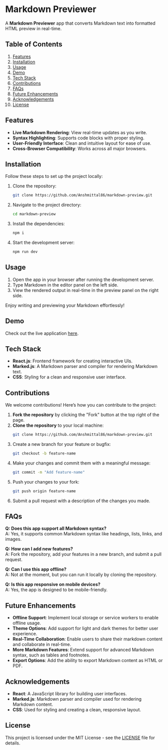 # Markdown Previewer

A **Markdown Previewer** app that converts Markdown text into formatted HTML preview in real-time.

## Table of Contents
1. [Features](#features)  
2. [Installation](#installation)  
3. [Usage](#usage)  
4. [Demo](#demo)  
5. [Tech Stack](#tech-stack)  
6. [Contributions](#contributions)  
7. [FAQs](#faqs)  
8. [Future Enhancements](#future-enhancements)  
9. [Acknowledgements](#acknowledgements)  
10. [License](#license)

## Features
- **Live Markdown Rendering**: View real-time updates as you write.
- **Syntax Highlighting**: Supports code blocks with proper styling.
- **User-Friendly Interface**: Clean and intuitive layout for ease of use.
- **Cross-Browser Compatibility**: Works across all major browsers.

## Installation

Follow these steps to set up the project locally:

1. Clone the repository:
   ```bash
   git clone https://github.com/Anshmittal86/markdown-preview.git

2. Navigate to the project directory:
   ```bash
   cd markdown-preview


3. Install the dependencies:
   ```bash
   npm i


4. Start the development server:
   ```bash
   npm run dev

## Usage

1. Open the app in your browser after running the development server.
2. Type Markdown in the editor panel on the left side.
3. View the rendered output in real-time in the preview panel on the right side.

Enjoy writing and previewing your Markdown effortlessly!

## Demo

Check out the live application [here](https://markdown-preview-virid.vercel.app/).  

## Tech Stack

- **React.js**: Frontend framework for creating interactive UIs.
- **Marked.js**: A Markdown parser and compiler for rendering Markdown text.
- **CSS**: Styling for a clean and responsive user interface.


## Contributions

We welcome contributions! Here’s how you can contribute to the project:

1. **Fork the repository** by clicking the "Fork" button at the top right of the page.
2. **Clone the repository** to your local machine:
   ```bash
   git clone https://github.com/Anshmittal86/markdown-preview.git

3. Create a new branch for your feature or bugfix:
    ```bash
    git checkout -b feature-name


4. Make your changes and commit them with a meaningful message:
    ```bash
    git commit -m "Add feature-name"


5. Push your changes to your fork:
    ```bash
    git push origin feature-name


6. Submit a pull request with a description of the changes you made.

## FAQs

**Q: Does this app support all Markdown syntax?**  
A: Yes, it supports common Markdown syntax like headings, lists, links, and images.

**Q: How can I add new features?**  
A: Fork the repository, add your features in a new branch, and submit a pull request.

**Q: Can I use this app offline?**  
A: Not at the moment, but you can run it locally by cloning the repository.

**Q: Is this app responsive on mobile devices?**  
A: Yes, the app is designed to be mobile-friendly.


## Future Enhancements

- **Offline Support**: Implement local storage or service workers to enable offline usage.
- **Theme Options**: Add support for light and dark themes for better user experience.
- **Real-Time Collaboration**: Enable users to share their markdown content and collaborate in real-time.
- **More Markdown Features**: Extend support for advanced Markdown syntax, such as tables and footnotes.
- **Export Options**: Add the ability to export Markdown content as HTML or PDF.

## Acknowledgements

- **React**: A JavaScript library for building user interfaces.
- **Marked.js**: Markdown parser and compiler used for rendering Markdown content.
- **CSS**: Used for styling and creating a clean, responsive layout.

## License

This project is licensed under the MIT License - see the [LICENSE](LICENSE) file for details.
